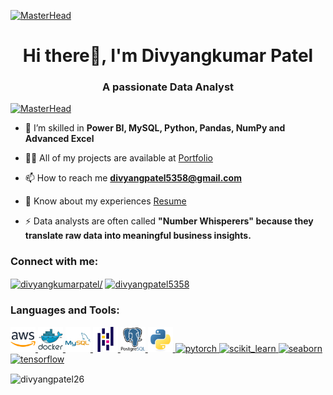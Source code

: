 [![MasterHead](https://res.cloudinary.com/degc3aacg/image/upload/v1742391124/coding_gif_umygpy.gif)](https://divyangpatel.in)
<h1 align="center">Hi there👋, I'm Divyangkumar Patel</h1>
<h3 align="center">A passionate Data Analyst</h3>

[![MasterHead](https://res.cloudinary.com/degc3aacg/image/upload/v1742391124/coding_gif_umygpy.gif)](https://divyangpatel.in)

- 🌱 I’m skilled in **Power BI, MySQL, Python, Pandas, NumPy and Advanced Excel**

- 👨‍💻 All of my projects are available at [Portfolio](https://divyangpatel.in)

- 📫 How to reach me **divyangpatel5358@gmail.com**

- 📄 Know about my experiences [Resume](https://divyangpatel.in/divyangkumar_patel_resume.pdf)

- ⚡ Data analysts are often called **"Number Whisperers" because they translate raw data into meaningful business insights.**

<h3 align="left">Connect with me:</h3>
<p align="left">
<a href="https://linkedin.com/in/divyangkumarpatel/" target="blank"><img align="center" src="https://raw.githubusercontent.com/rahuldkjain/github-profile-readme-generator/master/src/images/icons/Social/linked-in-alt.svg" alt="divyangkumarpatel/" height="30" width="40" /></a>
<a href="https://www.hackerrank.com/divyangpatel5358" target="blank"><img align="center" src="https://raw.githubusercontent.com/rahuldkjain/github-profile-readme-generator/master/src/images/icons/Social/hackerrank.svg" alt="divyangpatel5358" height="30" width="40" /></a>
</p>

<h3 align="left">Languages and Tools:</h3>
<p align="left"> <a href="https://aws.amazon.com" target="_blank" rel="noreferrer"> <img src="https://raw.githubusercontent.com/devicons/devicon/master/icons/amazonwebservices/amazonwebservices-original-wordmark.svg" alt="aws" width="40" height="40"/> </a> <a href="https://www.docker.com/" target="_blank" rel="noreferrer"> <img src="https://raw.githubusercontent.com/devicons/devicon/master/icons/docker/docker-original-wordmark.svg" alt="docker" width="40" height="40"/> </a> <a href="https://www.mysql.com/" target="_blank" rel="noreferrer"> <img src="https://raw.githubusercontent.com/devicons/devicon/master/icons/mysql/mysql-original-wordmark.svg" alt="mysql" width="40" height="40"/> </a> <a href="https://pandas.pydata.org/" target="_blank" rel="noreferrer"> <img src="https://raw.githubusercontent.com/devicons/devicon/2ae2a900d2f041da66e950e4d48052658d850630/icons/pandas/pandas-original.svg" alt="pandas" width="40" height="40"/> </a> <a href="https://www.postgresql.org" target="_blank" rel="noreferrer"> <img src="https://raw.githubusercontent.com/devicons/devicon/master/icons/postgresql/postgresql-original-wordmark.svg" alt="postgresql" width="40" height="40"/> </a> <a href="https://www.python.org" target="_blank" rel="noreferrer"> <img src="https://raw.githubusercontent.com/devicons/devicon/master/icons/python/python-original.svg" alt="python" width="40" height="40"/> </a> <a href="https://pytorch.org/" target="_blank" rel="noreferrer"> <img src="https://www.vectorlogo.zone/logos/pytorch/pytorch-icon.svg" alt="pytorch" width="40" height="40"/> </a> <a href="https://scikit-learn.org/" target="_blank" rel="noreferrer"> <img src="https://upload.wikimedia.org/wikipedia/commons/0/05/Scikit_learn_logo_small.svg" alt="scikit_learn" width="40" height="40"/> </a> <a href="https://seaborn.pydata.org/" target="_blank" rel="noreferrer"> <img src="https://seaborn.pydata.org/_images/logo-mark-lightbg.svg" alt="seaborn" width="40" height="40"/> </a> <a href="https://www.tensorflow.org" target="_blank" rel="noreferrer"> <img src="https://www.vectorlogo.zone/logos/tensorflow/tensorflow-icon.svg" alt="tensorflow" width="40" height="40"/> </a> </p>

<p><img align="center" src="https://github-readme-stats.vercel.app/api/top-langs?username=divyangpatel26&show_icons=true&locale=en&layout=compact" alt="divyangpatel26" /></p>

